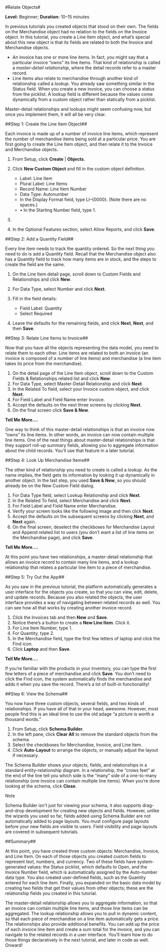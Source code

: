 #Relate Objects#

**Level:** Beginner; **Duration:** 10–15 minutes

In previous tutorials you created objects that stood on their own. The fields on the Merchandise object had no relation to the fields on the Invoice object. In this tutorial, you create a Line Item object, and what’s special about this new object is that its fields are related to both the Invoice and Merchandise objects.

- An invoice has one or more line items. In fact, you might say that a particular invoice “owns” its line items. That kind of relationship is called a _master-detail relationship_, where the detail records refer to a master record.
- Line items also relate to merchandise through another kind of relationship called a _lookup_. You already saw something similar in the Status field. When you create a new invoice, you can choose a status from the picklist. A lookup field is different because the values come dynamically from a custom object rather than statically from a picklist.

Master-detail relationships and lookups might seem confusing now, but once you implement them, it will all be very clear.

##Step 1: Create the Line Item Object##

Each invoice is made up of a number of invoice line items, which represent the number of merchandise items being sold at a particular price. You are first going to create the Line Item object, and then relate it to the Invoice and Merchandise objects.

1. From Setup, click **Create** | **Objects**.
2. Click **New Custom Object** and fill in the custom object definition.
    - Label: Line Item
    - Plural Label: Line Items
    - Record Name: Line Item Number
    - Data Type: Autonumber
    - In the Display Format field, type LI–{0000}. (Note there are no spaces.)
    - • In the Starting Number field, type 1.

3.  
4. In the Optional Features section, select Allow Reports, and click **Save**.

##Step 2: Add a Quantity Field##

Every line item needs to track the quantity ordered. So the next thing you need to do is add a Quantity field. Recall that the Merchandise object also has a Quantity field to track how many items are in stock, and the steps to create the field are the same.

1. On the Line Item detail page, scroll down to Custom Fields and Relationships and click **New**.
2. For Data Type, select Number and click **Next**.
3. Fill in the field details:
    - Field Label: Quantity
    - Select Required

4. Leave the defaults for the remaining fields, and click **Next**, **Next**, and then **Save**.

##Step 3: Relate Line Items to Invoice##

Now that you have all the objects representing the data model, you need to relate them to each other. Line items are related to both an invoice (an invoice is composed of a number of line items) and merchandise (a line item takes its price from the merchandise).

1. On the detail page of the Line Item object, scroll down to the Custom Fields & Relationships related list and click **New**.
2. For Data Type, select Master-Detail Relationship and click **Next**.
3. In the Related To field, select your Invoice custom object, and click **Next**.
4. For Field Label and Field Name enter Invoice.
5. Accept the defaults on the next three screens by clicking **Next**.
6. On the final screen click **Save & New**.

**Tell Me More....**

One way to think of this master-detail relationships is that an invoice now “owns” its line items. In other words, an invoice can now contain multiple line items. One of the neat things about master-detail relationships is that they support roll-up summary fields, allowing you to aggregate information about the child records. You’ll use that feature in a later tutorial.

##Step 4: Look Up Merchandise Items##

The other kind of relationship you need to create is called a _lookup_. As the name implies, the field gets its information by looking it up dynamically in another object. In the last step, you used **Save & New**, so you should already be on the New Custom Field dialog.

1. For Data Type field, select Lookup Relationship and click **Next**.
2. In the Related To field, select Merchandise and click **Next**.
3. For Field Label and Field Name enter Merchandise.
4. Verify your screen looks like the following image and then click **Next**.
5. Accept the defaults on the subsequent screens by clicking **Next**, and **Next** again.
6. On the final screen, deselect the checkboxes for Merchandise Layout and Append related list to users (you don’t want a list of line items on the Merchandise page), and click **Save**.

**Tell Me More....**

At this point you have two relationships, a master-detail relationship that allows an invoice record to contain many line items, and a lookup relationship that relates a particular line item to a piece of merchandise.

##Step 5: Try Out the App##

As you saw in the previous tutorial, the platform automatically generates a user interface for the objects you create, so that you can view, edit, delete, and update records. Because you also related the objects, the user interface provides a way of navigating between related records as well. You can see how all that works by creating another invoice record.

1. Click the Invoices tab and then **New** and **Save**.
2. Notice there’s a button to create a **New Line Item**. Click it.
3. For Line Item Number, type 1.
4. For Quantity, type 2.
5. In the Merchandise field, type the first few letters of laptop and click the Find icon. 
6. Click **Laptop** and then **Save**.

**Tell Me More....**

If you’re familiar with the products in your inventory, you can type the first few letters of a piece of merchandise and click **Save**. You don’t need to click the Find icon, the system automatically finds the merchandise and adds it when you save the record. There’s a lot of built-in functionality!

##Step 6: View the Schema##

You now have three custom objects, several fields, and two kinds of relationships. If you have all of that in your head, awesome. However, most people find this is an ideal time to use the old adage “a picture is worth a thousand words.”

1. From Setup, click **Schema Builder**.
2. In the left pane, click **Clear All** to remove the standard objects from the schema.
3. Select the checkboxes for Merchandise, Invoice, and Line Item.
4. Click **Auto-Layout** to arrange the objects, or manually adjust the layout if necessary.

The Schema Builder shows your objects, fields, and relationships in a standard entity-relationship diagram. In a relationship, the “crows feet” at the end of the line tell you which side is the “many” side of a one-to-many relationship (one invoice can contain multiple line items). When you’re done looking at the schema, click **Close**.

Note

Schema Builder isn't just for viewing your schema, it also supports drag-and-drop development for creating new objects and fields. However, unlike the wizards you used so far, fields added using Schema Builder are not automatically added to page layouts. You must configure page layouts before your new fields are visible to users. Field visibility and page layouts are covered in subsequent tutorials.

##Summary##

At this point, you have created three custom objects: Merchandise, Invoice, and Line Item. On each of those objects you created custom fields to represent text, numbers, and currency. Two of these fields have system-generated values: the Status picklist, which defaults to Open, and the Invoice Number field, which is automatically assigned by the Auto-number data type. You also created user-defined fields, such as the Quantity entered for each line item. Finally, you expanded on the basic data model by creating two fields that get their values from other objects; these are the relationship fields you created in this tutorial.

The master-detail relationship allows you to aggregate information, so that an invoice can contain multiple line items, and those line items can be aggregated. The lookup relationship allows you to pull in dynamic content, so that each piece of merchandise on a line item automatically gets a price. The relationships also provide additional benefits. You can add up the price of each invoice line item and create a sum total for the invoice, and you can navigate to the related records in a user interface. You’ll learn how to do those things declaratively in the next tutorial, and later in code as well. Onward!
